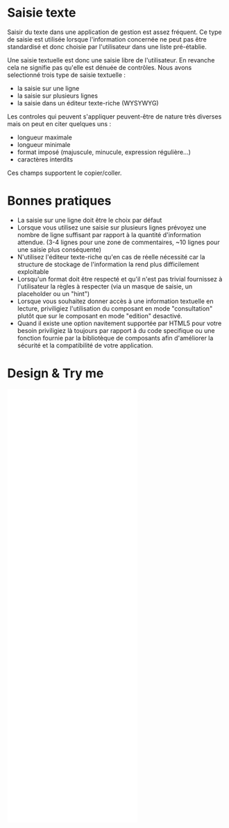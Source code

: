 # Saisie texte

Saisir du texte dans une application de gestion est assez fréquent.
Ce type de saisie est utilisée lorsque l'information concernée ne peut pas être standardisé et donc choisie par l'utilisateur dans une liste pré-établie.

Une saisie textuelle est donc une saisie libre de l'utilisateur. En revanche cela ne signifie pas qu'elle est dénuée de contrôles.
Nous avons selectionné trois type de saisie textuelle :

- la saisie sur une ligne
- la saisie sur plusieurs lignes
- la saisie dans un éditeur texte-riche (WYSYWYG)

Les controles qui peuvent s'appliquer peuvent-être de nature très diverses mais on peut en citer quelques uns :

- longueur maximale
- longueur minimale
- format imposé (majuscule, minucule, expression régulière...)
- caractères interdits

Ces champs supportent le copier/coller.

# Bonnes pratiques

- La saisie sur une ligne doit être le choix par défaut
- Lorsque vous utilisez une saisie sur plusieurs lignes prévoyez une nombre de ligne suffisant par rapport à la quantité d'information attendue. (3-4 lignes pour une zone de commentaires, ~10 lignes pour une saisie plus conséquente)
- N'utilisez l'éditeur texte-riche qu'en cas de réelle nécessité car la structure de stockage de l'information la rend plus difficilement exploitable
- Lorsqu'un format doit être respecté et qu'il n'est pas trivial fournissez à l'utilisateur la règles à respecter (via un masque de saisie, un placeholder ou un "hint")
- Lorsque vous souhaitez donner accès à une information textuelle en lecture, priviligiez l'utilisation du composant en mode "consultation" plutôt que sur le composant en mode "edition" desactivé.
- Quand il existe une option navitement supportée par HTML5 pour votre besoin priviligiez là toujours par rapport à du code specifique ou une fonction fournie par la bibliotèque de composants afin d'améliorer la sécurité et la compatibilité de votre application.


# Design & Try me

<iframe src="/design-system/iframes/molecules/text-input.html" height="1000px" scrolling="no" style="border:none;" ></iframe>
